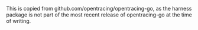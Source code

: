 This is copied from github.com/opentracing/opentracing-go,
as the harness package is not part of the most recent
release of opentracing-go at the time of writing.
